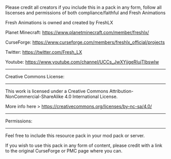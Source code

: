 Please credit all creators if you include this in a pack in any form, follow all liscenses and permissions of both compliance/faithful and Fresh Animations

 Fresh Animations is owned and created by FreshLX
 
 Planet Minecraft: https://www.planetminecraft.com/member/freshlx/
 
 CurseForge: https://www.curseforge.com/members/freshlx_official/projects
 
 Twitter: https://twitter.com/Fresh_LX
 
 Youtube: https://www.youtube.com/channel/UCCs_JwXYjjgeRIujTlbswIw
______________________________

 Creative Commons License:
______________________________

 This work is licensed under a Creative Commons Attribution-NonCommercial-ShareAlike 4.0 International License.
 
 More info here > https://creativecommons.org/licenses/by-nc-sa/4.0/

______________________________

 Permissions:
______________________________

  Feel free to include this resource pack in your mod pack or server.
  
  If you wish to use this pack in any form of content, please credit with a link to the original CurseForge or PMC page where you can.


